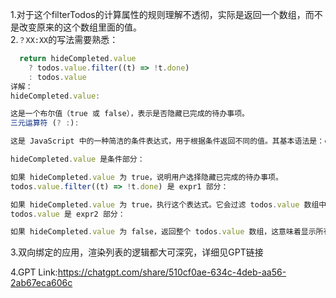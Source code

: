 1.对于这个filterTodos的计算属性的规则理解不透彻，实际是返回一个数组，而不是改变原来的这个数组里面的值。<br>
2.`？XX:XX`的写法需要熟悉：
```JavaScript
  return hideCompleted.value
    ? todos.value.filter((t) => !t.done)
    : todos.value
详解：
hideCompleted.value:

这是一个布尔值（true 或 false），表示是否隐藏已完成的待办事项。
三元运算符 (? :):

这是 JavaScript 中的一种简洁的条件表达式，用于根据条件返回不同的值。其基本语法是：condition ? expr1 : expr2。当 condition 为 true 时，返回 expr1 的值；否则返回 expr2 的值。

hideCompleted.value 是条件部分：

如果 hideCompleted.value 为 true，说明用户选择隐藏已完成的待办事项。
todos.value.filter((t) => !t.done) 是 expr1 部分：

如果 hideCompleted.value 为 true，执行这个表达式。它会过滤 todos.value 数组中的每个元素，仅保留那些 done 属性为 false 的待办事项，也就是未完成的事项。
todos.value 是 expr2 部分：

如果 hideCompleted.value 为 false，返回整个 todos.value 数组，这意味着显示所有待办事项，不论是否已完成。
```
3.双向绑定的应用，渲染列表的逻辑都大可深究，详细见GPT链接<br>

4.GPT Link:https://chatgpt.com/share/510cf0ae-634c-4deb-aa56-2ab67eca606c
